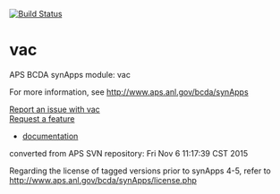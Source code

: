 [![Build Status](https://travis-ci.org/epics-modules/vac.svg?branch=master)](https://travis-ci.org/epics-modules/vac)

# vac
APS BCDA synApps module: vac

For more information, see
   http://www.aps.anl.gov/bcda/synApps

[Report an issue with vac](https://github.com/epics-modules/vac/issues/new?title=%20ISSUE%20NAME%20HERE&body=**Describe%20the%20issue**%0A%0A**Steps%20to%20reproduce**%0A1.%20Step%20one%0A2.%20Step%20two%0A3.%20Step%20three%0A%0A**Expected%20behaivour**%0A%0A**Actual%20behaviour**%0A%0A**Build%20Environment**%0AArchitecture:%0AEpics%20Base%20Version:%0ADependent%20Module%20Versions:&labels=bug)  
[Request a feature](https://github.com/epics-modules/vac/issues/new?title=%20FEATURE%20SHORT%20DESCRIPTION&body=**Feature%20Long%20Description**%0A%0A**Why%20should%20this%20be%20added?**%0A&labels=enhancement)

* [documentation](https://github.com/epics-modules/vac/blob/master/documentation/README.md)


converted from APS SVN repository: Fri Nov  6 11:17:39 CST 2015

Regarding the license of tagged versions prior to synApps 4-5,
refer to http://www.aps.anl.gov/bcda/synApps/license.php
